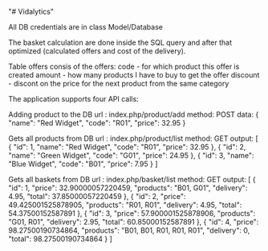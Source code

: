 "# Vidalytics" 

All DB credentials are in class Model/Database 

The basket calculation are done inside the SQL query and after that optimized (calculated offers and cost of the delivery).

Table offers consis of the offers:
code - for which product this offer is created
amount - how many products I have to buy to get the offer
discount - discont on the price for the next product from the same category

The application supports four API calls:

Adding product to the DB
url : index.php/product/add
method: POST
data:
{
"name": "Red Widget",
"code": "R01",
"price": 32.95
}

Gets all products from DB
url : index.php/product/list
method: GET
output:
[
{
"id": 1,
"name": "Red Widget",
"code": "R01",
"price": 32.95
},
{
"id": 2,
"name": "Green Widget",
"code": "G01",
"price": 24.95
},
{
"id": 3,
"name": "Blue Widget",
"code": "B01",
"price": 7.95
}
]


Gets all baskets from DB
url : index.php/basket/list
method: GET
output:
[
{
"id": 1,
"price": 32.90000057220459,
"products": "B01, G01",
"delivery": 4.95,
"total": 37.85000057220459
},
{
"id": 2,
"price": 49.425001525878905,
"products": "R01, R01",
"delivery": 4.95,
"total": 54.37500152587891
},
{
"id": 3,
"price": 57.900001525878906,
"products": "G01, R01",
"delivery": 2.95,
"total": 60.85000152587891
},
{
"id": 4,
"price": 98.27500190734864,
"products": "B01, B01, R01, R01, R01",
"delivery": 0,
"total": 98.27500190734864
}
]